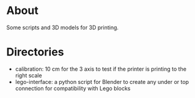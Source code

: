 # About

Some scripts and 3D models for 3D printing.

# Directories

- calibration: 10 cm for the 3 axis to test if the printer is printing to the right scale
- lego-interface: a python script for Blender to create any under or top connection for compatibility with Lego blocks
